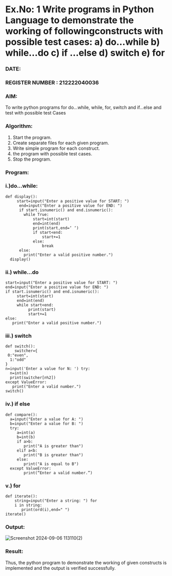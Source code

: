 # Ex.No: 1 Write programs in Python Language to demonstrate the working of followingconstructs with possible test cases: a) do…while b) while…do c) if …else d) switch e) for 

### DATE:                                                                        
### REGISTER NUMBER : 212222040036

### AIM:  
To write python programs for do…while, while, for, switch and if…else and test with possible test 
Cases 

### Algorithm:
1. Start the program.
2. Create separate files for each given program.
3. Write simple program for each construct.
4.  the program with possible test cases.
5. Stop the program.
### Program:

### i.)do…while: 

```
def display():
     start=input("Enter a positive value for START: ")
      end=input("Enter a positive value for END: ")
      if start.isnumeric() and end.isnumeric():
        while True:
            start=int(start)
            end=int(end)
            print(start,end=‘ ‘)
            if start<end:
                start+=1
            else:
                break
      else:
        print("Enter a valid positive number.") 
  display() 
```

### ii.) while…do 

```
start=input("Enter a positive value for START: ") 
end=input("Enter a positive value for END: ")
if start.isnumeric() and end.isnumeric():
     start=int(start)
     end=int(end)
     while start<end:
          print(start)
          start+=1
else:
   print("Enter a valid positive number.")

```

### iii.) switch 

```
def switch():
    switcher={
 0:"even",
  1:"odd"
}
n=input('Enter a value for N: ') try:
  n=int(n)
  print(switcher[n%2])
except ValueError:
   print("Enter a valid number.")
switch() 

```

### iv.) if else

```
def compare():
  a=input("Enter a value for A: ")
  b=input("Enter a value for B: ")
  try:
     a=int(a)
     b=int(b)
     if a>b:
        print("A is greater than")
     elif a<b:
        print("B is greater than")
     else:
        print("A is equal to B")
  except ValueError:
        print(“Enter a valid number.”) 

```


### v.) for

```
def iterate():
    string=input("Enter a string: ") for
    i in string:
       print(ord(i),end=" ")
iterate() 
```














### Output:

![Screenshot 2024-09-06 113110(2)](https://github.com/user-attachments/assets/8f63a078-9e6b-4c65-b8e2-d029f94cddba)







### Result:
Thus, the python program to demonstrate the working of given constructs is implemented and the output is verified successfully.


